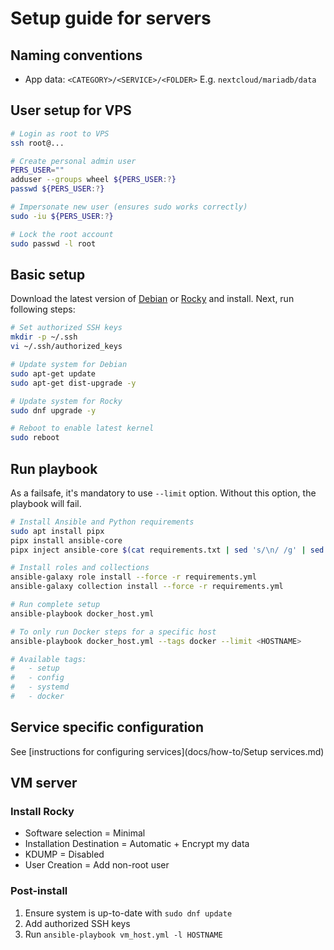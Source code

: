 # Setup guide for servers

## Naming conventions

- App data: `<CATEGORY>/<SERVICE>/<FOLDER>` E.g. `nextcloud/mariadb/data`

## User setup for VPS

```bash
# Login as root to VPS
ssh root@...

# Create personal admin user
PERS_USER=""
adduser --groups wheel ${PERS_USER:?}
passwd ${PERS_USER:?}

# Impersonate new user (ensures sudo works correctly)
sudo -iu ${PERS_USER:?}

# Lock the root account
sudo passwd -l root
```

## Basic setup

Download the latest version of [Debian](https://www.debian.org/distrib/netinst)
or [Rocky](https://rockylinux.org/download) and install. Next, run following steps:

```bash
# Set authorized SSH keys
mkdir -p ~/.ssh
vi ~/.ssh/authorized_keys

# Update system for Debian
sudo apt-get update
sudo apt-get dist-upgrade -y

# Update system for Rocky
sudo dnf upgrade -y

# Reboot to enable latest kernel
sudo reboot
```

## Run playbook

As a failsafe, it's mandatory to use `--limit` option.
Without this option, the playbook will fail.

```bash
# Install Ansible and Python requirements
sudo apt install pipx
pipx install ansible-core
pipx inject ansible-core $(cat requirements.txt | sed 's/\n/ /g' | sed 's/#.*//') # pipx on Debian 12 is too old to support flag "-r"

# Install roles and collections
ansible-galaxy role install --force -r requirements.yml
ansible-galaxy collection install --force -r requirements.yml

# Run complete setup
ansible-playbook docker_host.yml

# To only run Docker steps for a specific host
ansible-playbook docker_host.yml --tags docker --limit <HOSTNAME>

# Available tags:
#   - setup
#   - config
#   - systemd
#   - docker
```

## Service specific configuration

See [instructions for configuring services](docs/how-to/Setup services.md)

## VM server

### Install Rocky

- Software selection = Minimal
- Installation Destination = Automatic + Encrypt my data
- KDUMP = Disabled
- User Creation = Add non-root user

### Post-install

1. Ensure system is up-to-date with `sudo dnf update`
2. Add authorized SSH keys
3. Run `ansible-playbook vm_host.yml -l HOSTNAME`
